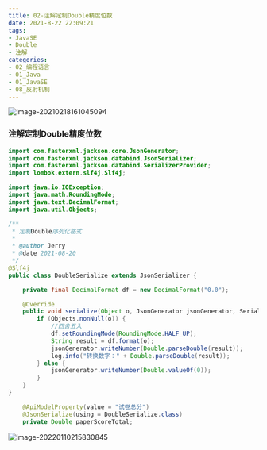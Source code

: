 ```yaml
---
title: 02-注解定制Double精度位数
date: 2021-8-22 22:09:21
tags:
- JavaSE
- Double
- 注解
categories: 
- 02_编程语言
- 01_Java
- 01_JavaSE
- 08_反射机制
---
```


![image-20210218161045094](https://jy-imgs.oss-cn-beijing.aliyuncs.com/img/20210218161046.png)



### 注解定制Double精度位数


```java
import com.fasterxml.jackson.core.JsonGenerator;
import com.fasterxml.jackson.databind.JsonSerializer;
import com.fasterxml.jackson.databind.SerializerProvider;
import lombok.extern.slf4j.Slf4j;

import java.io.IOException;
import java.math.RoundingMode;
import java.text.DecimalFormat;
import java.util.Objects;

/**
 * 定制Double序列化格式
 *
 * @author Jerry
 * @date 2021-08-20
 */
@Slf4j
public class DoubleSerialize extends JsonSerializer {

    private final DecimalFormat df = new DecimalFormat("0.0");

    @Override
    public void serialize(Object o, JsonGenerator jsonGenerator, SerializerProvider serializerProvider) throws IOException {
        if (Objects.nonNull(o)) {
            //四舍五入
            df.setRoundingMode(RoundingMode.HALF_UP);
            String result = df.format(o);
            jsonGenerator.writeNumber(Double.parseDouble(result));
            log.info("转换数字：" + Double.parseDouble(result));
        } else {
            jsonGenerator.writeNumber(Double.valueOf(0));
        }
    }
}
```

```java
    @ApiModelProperty(value = "试卷总分")
    @JsonSerialize(using = DoubleSerialize.class)
    private Double paperScoreTotal;
```

![image-20220110215830845](https://jy-imgs.oss-cn-beijing.aliyuncs.com/img/image-20220110215830845.png)


